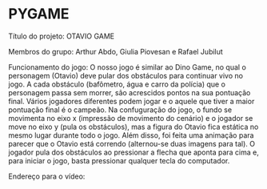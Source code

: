 # PYGAME
Título do projeto: OTAVIO GAME

Membros do grupo: Arthur Abdo, Giulia Piovesan e Rafael Jubilut

Funcionamento do jogo:
O nosso jogo é similar ao Dino Game, no qual o personagem (Otavio) deve pular dos obstáculos para continuar vivo no jogo. A cada obstáculo (bafômetro, água e carro da polícia) que o personagem passa sem morrer, são acrescidos pontos na sua pontuação final. Vários jogadores diferentes podem jogar e o aquele que tiver a maior pontuação final é o campeão. 
Na confuguração do jogo, o fundo se movimenta no eixo x (impressão de movimento do cenário) e o jogador se move no eixo y (pula os obstáculos), mas a figura do Otavio fica estática no mesmo lugar durante todo o jogo. Além disso, foi feita uma animação para parecer que o Otavio está correndo (alternou-se duas imagens para tal).
O jogador pula dos obstáculos ao pressionar a flecha que aponta para cima e, para iniciar o jogo, basta pressionar qualquer tecla do computador. 

Endereço para o vídeo:
